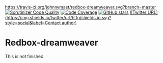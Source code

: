 https://travis-ci.org/johnnymast/redbox-dreamweaver.svg?branch=master
[![Scrutinizer Code Quality](https://scrutinizer-ci.com/g/johnnymast/redbox-dreamweaver/badges/quality-score.png?b=master)](https://scrutinizer-ci.com/g/johnnymast/redbox-dreamweaver/?branch=master)
[![Code Coverage](https://scrutinizer-ci.com/g/johnnymast/redbox-dreamweaver/badges/coverage.png?b=master)](https://scrutinizer-ci.com/g/johnnymast/redbox-dreamweaver/?branch=master)
[![GitHub stars](https://img.shields.io/badge/HHVM-Ready-green.svg)](http://hhvm.com/)
[![Twitter URL](https://img.shields.io/twitter/url/http/shields.io.svg?style=social&label=Contact author)](https://twitter.com/intent/tweet?text=@mastjohnny)


# Redbox-dreamweaver

This is not finished